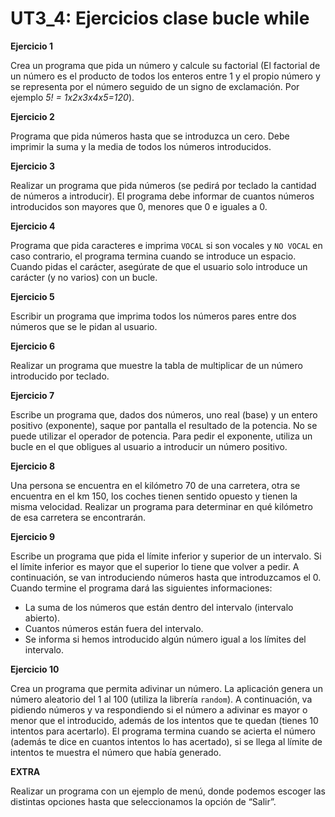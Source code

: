# UT3_4: Ejercicios clase bucle while  

**Ejercicio 1**

Crea un programa que pida un número y calcule su factorial (El factorial de un número es el producto de todos los enteros entre 1 y el propio número y se representa por el número seguido de un signo de exclamación. Por ejemplo *5! = 1x2x3x4x5=120*). 

**Ejercicio 2** 

Programa que pida números hasta que se introduzca un cero. Debe imprimir la suma y la media de todos los números introducidos. 

**Ejercicio 3** 

Realizar un programa que pida números (se pedirá por teclado la cantidad de números a introducir). El programa debe informar de cuantos números introducidos son mayores que 0, menores que 0 e iguales a 0. 

**Ejercicio 4** 

Programa que pida caracteres e imprima `VOCAL` si son vocales y  `NO VOCAL` en caso contrario, el programa termina cuando se introduce un espacio. Cuando pidas el carácter, asegúrate de que el usuario solo introduce un carácter (y no varios) con un bucle. 

**Ejercicio 5**

Escribir un programa que imprima todos los números pares entre dos números que se le pidan al usuario. 

**Ejercicio 6** 

Realizar un programa que muestre la tabla de multiplicar de un número introducido por teclado. 

**Ejercicio 7** 

Escribe un programa que, dados dos números, uno real (base) y un entero positivo (exponente), saque por pantalla el resultado de la potencia. No se puede utilizar el operador de potencia. Para pedir el exponente, utiliza un bucle en el que obligues al usuario a introducir un número positivo. 

**Ejercicio 8** 

Una persona se encuentra en el kilómetro 70 de una carretera, otra se encuentra en el km 150, los coches tienen sentido opuesto y tienen la misma velocidad. Realizar un programa para determinar en qué kilómetro de esa carretera se encontrarán. 

**Ejercicio 9** 

Escribe un programa que pida el límite inferior y superior de un intervalo. Si el límite inferior es mayor que el superior lo tiene que volver a pedir. A continuación, se van introduciendo números hasta que introduzcamos el 0. Cuando termine el programa dará las siguientes informaciones: 

- La suma de los números que están dentro del intervalo (intervalo abierto). 
- Cuantos números están fuera del intervalo. 
- Se informa si hemos introducido algún número igual a los límites del intervalo. 

**Ejercicio 10** 

Crea un programa que permita adivinar un número. La aplicación genera un número aleatorio del 1 al 100 (utiliza la librería `random`). A continuación, va pidiendo números y va respondiendo si el número a adivinar es mayor o menor que el introducido, además de los intentos que te quedan (tienes 10 intentos para acertarlo). El programa termina cuando se acierta el número (además te dice en cuantos intentos lo has acertado), si se llega al límite de intentos te muestra el número que había generado. 

**EXTRA** 

Realizar un programa con un ejemplo de menú, donde podemos escoger las distintas opciones hasta que seleccionamos la opción de “Salir”. 